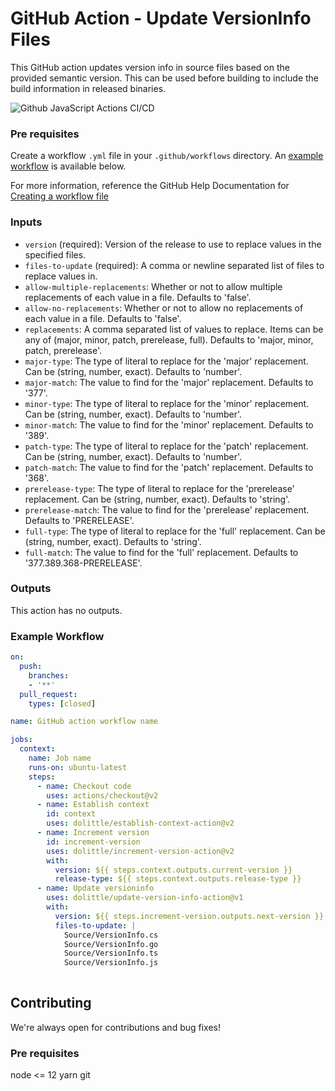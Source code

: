 # GitHub Action - Update VersionInfo Files
This GitHub action updates version info in source files based on the provided semantic version. This can be used before building to include the build information in released binaries.

![Github JavaScript Actions CI/CD](https://github.com/dolittle/update-version-info-action/workflows/Github%20JavaScript%20Actions%20CI/CD/badge.svg)

### Pre requisites
Create a workflow `.yml` file in your `.github/workflows` directory. An [example workflow](#example-workflow) is available below.

For more information, reference the GitHub Help Documentation for [Creating a workflow file](https://help.github.com/en/articles/configuring-a-workflow#creating-a-workflow-file)

### Inputs
- `version` (required): Version of the release to use to replace values in the specified files.
- `files-to-update` (required): A comma or newline separated list of files to replace values in.
- `allow-multiple-replacements`: Whether or not to allow multiple replacements of each value in a file. Defaults to 'false'.
- `allow-no-replacements`: Whether or not to allow no replacements of each value in a file. Defaults to 'false'.
- `replacements`: A comma separated list of values to replace. Items can be any of (major, minor, patch, prerelease, full). Defaults to 'major, minor, patch, prerelease'.
- `major-type`: The type of literal to replace for the 'major' replacement. Can be (string, number, exact). Defaults to 'number'.
- `major-match`: The value to find for the 'major' replacement. Defaults to '377'.
- `minor-type`: The type of literal to replace for the 'minor' replacement. Can be (string, number, exact). Defaults to 'number'.
- `minor-match`: The value to find for the 'minor' replacement. Defaults to '389'.
- `patch-type`: The type of literal to replace for the 'patch' replacement. Can be (string, number, exact). Defaults to 'number'.
- `patch-match`: The value to find for the 'patch' replacement. Defaults to '368'.
- `prerelease-type`: The type of literal to replace for the 'prerelease' replacement. Can be (string, number, exact). Defaults to 'string'.
- `prerelease-match`: The value to find for the 'prerelease' replacement. Defaults to 'PRERELEASE'.
- `full-type`: The type of literal to replace for the 'full' replacement. Can be (string, number, exact). Defaults to 'string'.
- `full-match`: The value to find for the 'full' replacement. Defaults to '377.389.368-PRERELEASE'.

### Outputs
This action has no outputs.

### Example Workflow
```yaml
on:
  push:
    branches:
    - '**'
  pull_request:
    types: [closed]

name: GitHub action workflow name

jobs:
  context:
    name: Job name
    runs-on: ubuntu-latest
    steps:
      - name: Checkout code
        uses: actions/checkout@v2
      - name: Establish context
        id: context
        uses: dolittle/establish-context-action@v2
      - name: Increment version
        id: increment-version
        uses: dolittle/increment-version-action@v2
        with:
          version: ${{ steps.context.outputs.current-version }}
          release-type: ${{ steps.context.outputs.release-type }}
      - name: Update versioninfo
        uses: dolittle/update-version-info-action@v1
        with:
          version: ${{ steps.increment-version.outputs.next-version }}
          files-to-update: |
            Source/VersionInfo.cs
            Source/VersionInfo.go
            Source/VersionInfo.ts
            Source/VersionInfo.js
        
```
## Contributing
We're always open for contributions and bug fixes!

### Pre requisites
node <= 12
yarn
git
